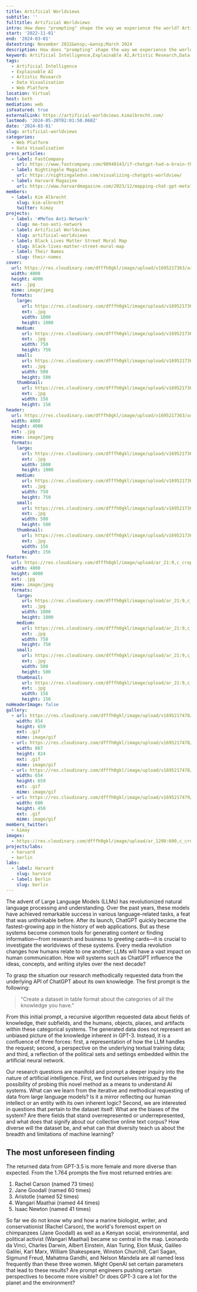 ```yaml
---
title: Artificial Worldviews
subtitle: ''
fulltitle: Artificial Worldviews
intro: How does "prompting" shape the way we experience the world? Artificial Worldviews interrogated GPT-3.5 about its knowledge of the world in 1,764 prompts and mapped out the results.
start: '2022-11-01'
end: '2024-03-01'
datestring: November 2022&ensp;–&ensp;March 2024
description: How does "prompting" shape the way we experience the world? Artificial Worldviews interrogated GPT-3.5 about its knowledge of the world in 1,764 prompts and…
keyword: Artificial Intelligence,Explainable AI,Artistic Research,Data Visualisation,Web Platform
tags:
  - Artificial Intelligence
  - Explainable AI
  - Artistic Research
  - Data Visualisation
  - Web Platform
location: Virtual
host: both
mediation: web
isFeatured: true
externalLink: https://artificial-worldviews.kimalbrecht.com/
lastmod: '2024-05-20T02:01:50.068Z'
date: '2024-03-01'
slug: artificial-worldviews
categories:
  - Web Platform
  - Data Visualisation
press_articles:
  - label: FastCompany
    url: https://www.fastcompany.com/90940143/if-chatgpt-had-a-brain-this-is-what-it-would-look-like
  - label: Nightingale Magazine
    url: https://nightingaledvs.com/visualizing-chatgpts-worldview/
  - label: Harvard Magazine
    url: https://www.harvardmagazine.com/2023/12/mapping-chat-gpt-metalab
members:
  - label: Kim Albrecht
    slug: kim-albrecht
    twitter: kimay
projects:
  - label: '#MeToo Anti-Network'
    slug: me-too-anti-network
  - label: Artificial Worldviews
    slug: artificial-worldviews
  - label: Black Lives Matter Street Mural Map
    slug: black-lives-matter-street-mural-map
  - label: Their Names
    slug: their-names
cover:
  url: https://res.cloudinary.com/dfffh0gkl/image/upload/v1695217363/artificial_worldviews_full_map_kim_albrecht_037aa188b3.jpg
  width: 4000
  height: 4000
  ext: .jpg
  mime: image/jpeg
  formats:
    large:
      url: https://res.cloudinary.com/dfffh0gkl/image/upload/v1695217365/large_artificial_worldviews_full_map_kim_albrecht_037aa188b3.jpg
      ext: .jpg
      width: 1000
      height: 1000
    medium:
      url: https://res.cloudinary.com/dfffh0gkl/image/upload/v1695217365/medium_artificial_worldviews_full_map_kim_albrecht_037aa188b3.jpg
      ext: .jpg
      width: 750
      height: 750
    small:
      url: https://res.cloudinary.com/dfffh0gkl/image/upload/v1695217365/small_artificial_worldviews_full_map_kim_albrecht_037aa188b3.jpg
      ext: .jpg
      width: 500
      height: 500
    thumbnail:
      url: https://res.cloudinary.com/dfffh0gkl/image/upload/v1695217364/thumbnail_artificial_worldviews_full_map_kim_albrecht_037aa188b3.jpg
      ext: .jpg
      width: 156
      height: 156
header:
  url: https://res.cloudinary.com/dfffh0gkl/image/upload/v1695217363/artificial_worldviews_full_map_kim_albrecht_037aa188b3.jpg
  width: 4000
  height: 4000
  ext: .jpg
  mime: image/jpeg
  formats:
    large:
      url: https://res.cloudinary.com/dfffh0gkl/image/upload/v1695217365/large_artificial_worldviews_full_map_kim_albrecht_037aa188b3.jpg
      ext: .jpg
      width: 1000
      height: 1000
    medium:
      url: https://res.cloudinary.com/dfffh0gkl/image/upload/v1695217365/medium_artificial_worldviews_full_map_kim_albrecht_037aa188b3.jpg
      ext: .jpg
      width: 750
      height: 750
    small:
      url: https://res.cloudinary.com/dfffh0gkl/image/upload/v1695217365/small_artificial_worldviews_full_map_kim_albrecht_037aa188b3.jpg
      ext: .jpg
      width: 500
      height: 500
    thumbnail:
      url: https://res.cloudinary.com/dfffh0gkl/image/upload/v1695217364/thumbnail_artificial_worldviews_full_map_kim_albrecht_037aa188b3.jpg
      ext: .jpg
      width: 156
      height: 156
feature:
  url: https://res.cloudinary.com/dfffh0gkl/image/upload/ar_21:9,c_crop/v1695217363/artificial_worldviews_full_map_kim_albrecht_037aa188b3.jpg
  width: 4000
  height: 4000
  ext: .jpg
  mime: image/jpeg
  formats:
    large:
      url: https://res.cloudinary.com/dfffh0gkl/image/upload/ar_21:9,c_crop/v1695217365/large_artificial_worldviews_full_map_kim_albrecht_037aa188b3.jpg
      ext: .jpg
      width: 1000
      height: 1000
    medium:
      url: https://res.cloudinary.com/dfffh0gkl/image/upload/ar_21:9,c_crop/v1695217365/medium_artificial_worldviews_full_map_kim_albrecht_037aa188b3.jpg
      ext: .jpg
      width: 750
      height: 750
    small:
      url: https://res.cloudinary.com/dfffh0gkl/image/upload/ar_21:9,c_crop/v1695217365/small_artificial_worldviews_full_map_kim_albrecht_037aa188b3.jpg
      ext: .jpg
      width: 500
      height: 500
    thumbnail:
      url: https://res.cloudinary.com/dfffh0gkl/image/upload/ar_21:9,c_crop/v1695217364/thumbnail_artificial_worldviews_full_map_kim_albrecht_037aa188b3.jpg
      ext: .jpg
      width: 156
      height: 156
noHeaderImage: false
gallery:
  - url: https://res.cloudinary.com/dfffh0gkl/image/upload/v1695217478/artificial_worldviews_top_fields_animation_ddea395e60.gif
    width: 854
    height: 659
    ext: .gif
    mime: image/gif
  - url: https://res.cloudinary.com/dfffh0gkl/image/upload/v1695217478/artificial_worldviews_mostnamed_b443f9443e.gif
    width: 867
    height: 824
    ext: .gif
    mime: image/gif
  - url: https://res.cloudinary.com/dfffh0gkl/image/upload/v1695217478/artificial_worldviews_layers_16430d8893.gif
    width: 654
    height: 659
    ext: .gif
    mime: image/gif
  - url: https://res.cloudinary.com/dfffh0gkl/image/upload/v1695217479/artificial_worldviews_click_min_abe1392db9.gif
    width: 600
    height: 450
    ext: .gif
    mime: image/gif
members_twitter:
  - kimay
images:
  - https://res.cloudinary.com/dfffh0gkl/image/upload/ar_1200:600,c_crop/c_limit,h_1200,w_600/v1695217363/artificial_worldviews_full_map_kim_albrecht_037aa188b3.jpg
projects/labs:
  - harvard
  - berlin
labs:
  - label: Harvard
    slug: harvard
  - label: Berlin
    slug: berlin
---
```

The advent of Large Language Models (LLMs) has revolutionized natural language processing and understanding. Over the past years, these models have achieved remarkable success in various language-related tasks, a feat that was unthinkable before. After its launch, ChatGPT quickly became the fastest-growing app in the history of web applications. But as these systems become common tools for generating content or finding information—from research and business to greeting cards—it is crucial to investigate the worldviews of these systems. Every media revolution changes how humans relate to one another; LLMs will have a vast impact on human communication. How will systems such as ChatGPT influence the ideas, concepts, and writing styles over the next decade?

To grasp the situation our research methodically requested data from the underlying API of ChatGPT about its own knowledge. The first prompt is the following:
> "Create a dataset in table format about the categories of all the knowledge you have."

From this initial prompt, a recursive algorithm requested data about fields of knowledge, their subfields, and the humans, objects, places, and artifacts within these categorical systems. The generated data does not represent an unbiased picture of the knowledge inherent in GPT-3. Instead, it is a confluence of three forces: first, a representation of how the LLM handles the request; second, a perspective on the underlying textual training data; and third, a reflection of the political sets and settings embedded within the artificial neural network.

Our research questions are manifold and prompt a deeper inquiry into the nature of artificial intelligence. First, we find ourselves intrigued by the possibility of probing this novel method as a means to understand AI systems. What can we learn from the iterative and methodical requesting of data from large language models? Is it a mirror reflecting our human intellect or an entity with its own inherent logic? Second, we are interested in questions that pertain to the dataset itself: What are the biases of the system? Are there fields that stand overrepresented or underrepresented, and what does that signify about our collective online text corpus? How diverse will the dataset be, and what can that diversity teach us about the breadth and limitations of machine learning?

## The most unforeseen finding

The returned data from GPT-3.5 is more female and more diverse than expected. From the 1.764 prompts the five most returned entries are:
1. Rachel Carson (named 73 times)
2. Jane Goodall (named 60 times)
3. Aristotle (named 52 times)
4. Wangari Maathai (named 44 times)
5. Isaac Newton (named 41 times)

So far we do not know why and how a marine biologist, writer, and conservationist (Rachel Carson), the world's foremost expert on chimpanzees (Jane Goodall) as well as a Kenyan social, environmental, and political activist (Wangari Maathai) became so central in the map. Leonardo da Vinci, Charles Darwin, Albert Einstein, Alan Turing, Elon Musk, Galileo Galilei, Karl Marx, William Shakespeare, Winston Churchill, Carl Sagan, Sigmund Freud, Mahatma Gandhi, and Nelson Mandela are all named less frequently than these three women. Might OpenAI set certain parameters that lead to these results? Are prompt engineers pushing certain perspectives to become more visible? Or does GPT-3 care a lot for the planet and the environment? 